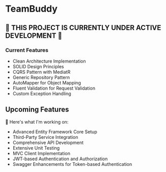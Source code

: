 # TeamBuddy

## 🚧 THIS PROJECT IS CURRENTLY UNDER ACTIVE DEVELOPMENT 🚧

### Current Features

- Clean Architecture Implementation
- SOLID Design Principles
- CQRS Pattern with MediatR
- Generic Repository Pattern
- AutoMapper for Object Mapping
- Fluent Validation for Request Validation
- Custom Exception Handling

## Upcoming Features

🚀 Here's what I'm working on:

- Advanced Entity Framework Core Setup
- Third-Party Service Integration
- Comprehensive API Development
- Extensive Unit Testing
- MVC Client Implementation
- JWT-based Authentication and Authorization
- Swagger Enhancements for Token-based Authentication

